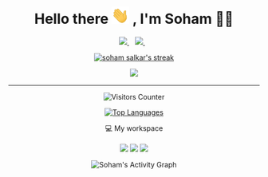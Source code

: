 <h1 align='center'>
  Hello there <img src="https://github.com/ABSphreak/ABSphreak/blob/master/gifs/Hi.gif" width="35px"> , I'm Soham 👨‍💻
</h1>
<p align='center'>
  <a href="https://www.linkedin.com/in/sohamsalkar/">
     <img src="https://img.shields.io/badge/linkedin-%230077B5.svg?&style=for-the-badge&logo=linkedin&logoColor=white" />
  </a>&nbsp;&nbsp;
  <a href="https://instagram.com/sohamssalkar">
    <img src="https://img.shields.io/badge/instagram-%23E4405F.svg?&style=for-the-badge&logo=instagram&logoColor=white" />        
  </a>&nbsp;&nbsp;  
</p>


<p align="center">
   <a href="https://github.com/sohamsalkar/github-readme-streak-stats">
    <img title="🔥 Get streak stats for your profile at git.io/streak-stats" alt="soham salkar's streak" src="http://github-readme-streak-stats.herokuapp.com?user=sohamsalkar&theme=algolia"/>
  </a>
</p>
<p align='center'>
  <a href="#"><img src="https://github-readme-stats.vercel.app/api?username=sohamsalkar&show_icons=true&count_private=true&theme=dark" width="500"></a>
</p>

<div align="center">
  
---

<p align="center">
  <a href="https://github.com/sohamsalkar"></a><img src="https://visitor-badge.glitch.me/badge?page_id=sohamsalkar" height="28px" width="105px" alt="Visitors Counter">
</p>

<p align="center">
<a href="#">
  <img alt="Top Languages" src="https://github-readme-stats.vercel.app/api/top-langs/?username=sohamsalkar&langs_count=10&layout=compact&theme=tokyonight" />
</a>
</p>

<p align='center'>
  💻 My workspace<br/><br/>
  <img src="https://img.shields.io/badge/Big%20SUR-FCC624?style=for-the-badge&logo=macOS&logoColor=black"/>
  <img src="https://img.shields.io/badge/Apple-MacBook_Pro_2020-999999?style=for-the-badge&logo=apple&logoColor=white" />
  <img src="https://img.shields.io/badge/intel-core%20i5%208th-%230071C5.svg?&style=for-the-badge&logo=intel&logoColor=white" /
</p>
  
  <p align = 'center'>
  <img alt="Soham's Activity Graph" src="https://activity-graph.herokuapp.com/graph?username=sohamsalkar&bg_color=0D1117&color=5BCDEC&line=5BCDEC&point=FFFFFF&hide_border=true" />
  </p>
